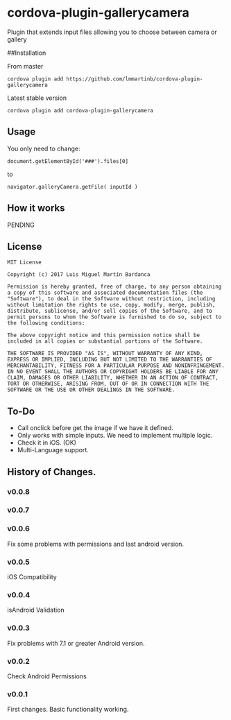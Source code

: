 # cordova-plugin-gallerycamera

Plugin that extends input files allowing you to choose between camera or gallery

##Installation

From master
```
cordova plugin add https://github.com/lmmartinb/cordova-plugin-gallerycamera
```

Latest stable version
```
cordova plugin add cordova-plugin-gallerycamera
```

## Usage

You only need to change:
```
document.getElementById('###').files[0]
```
to
```
navigator.galleryCamera.getFile( inputId )
```

## How it works

PENDING

## License
```
MIT License

Copyright (c) 2017 Luis Miguel Martín Bardanca

Permission is hereby granted, free of charge, to any person obtaining a copy of this software and associated documentation files (the "Software"), to deal in the Software without restriction, including without limitation the rights to use, copy, modify, merge, publish, distribute, sublicense, and/or sell copies of the Software, and to permit persons to whom the Software is furnished to do so, subject to the following conditions:

The above copyright notice and this permission notice shall be included in all copies or substantial portions of the Software.

THE SOFTWARE IS PROVIDED "AS IS", WITHOUT WARRANTY OF ANY KIND, EXPRESS OR IMPLIED, INCLUDING BUT NOT LIMITED TO THE WARRANTIES OF MERCHANTABILITY, FITNESS FOR A PARTICULAR PURPOSE AND NONINFRINGEMENT. IN NO EVENT SHALL THE AUTHORS OR COPYRIGHT HOLDERS BE LIABLE FOR ANY CLAIM, DAMAGES OR OTHER LIABILITY, WHETHER IN AN ACTION OF CONTRACT, TORT OR OTHERWISE, ARISING FROM, OUT OF OR IN CONNECTION WITH THE SOFTWARE OR THE USE OR OTHER DEALINGS IN THE SOFTWARE.

```
## To-Do
- Call onclick before get the image if we have it defined. 
- Only works with simple inputs. We need to implement multiple logic.
- Check it in iOS. (OK)
- Multi-Language support.

## History of Changes.

### v0.0.8
### v0.0.7
### v0.0.6
Fix some problems with permissions and last android version.

### v0.0.5
iOS Compatibility

### v0.0.4
isAndroid Validation

### v0.0.3
Fix problems with 7.1 or greater Android version.

### v0.0.2
Check Android Permissions

### v0.0.1
First changes. Basic functionality working.
